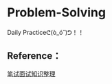 # Problem-Solving

Daily Practiceᕦ\(ò\_óˇ\)ᕤ！！

## Reference：

[笔试面试知识整理](https://hit-alibaba.github.io/interview/basic/algo/Sorting.html)





